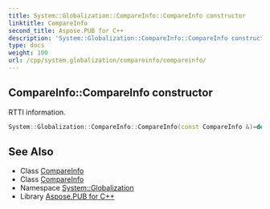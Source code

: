 ```yaml
---
title: System::Globalization::CompareInfo::CompareInfo constructor
linktitle: CompareInfo
second_title: Aspose.PUB for C++
description: 'System::Globalization::CompareInfo::CompareInfo constructor. RTTI information in C++.'
type: docs
weight: 100
url: /cpp/system.globalization/compareinfo/compareinfo/
---
```

## CompareInfo::CompareInfo constructor


RTTI information.

```cpp
System::Globalization::CompareInfo::CompareInfo(const CompareInfo &)=delete
```

## See Also

* Class [CompareInfo](../)
* Class [CompareInfo](../)
* Namespace [System::Globalization](../../)
* Library [Aspose.PUB for C++](../../../)
